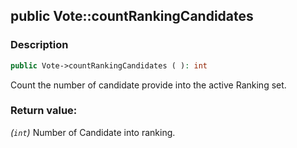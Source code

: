## public Vote::countRankingCandidates

### Description    

```php
public Vote->countRankingCandidates ( ): int
```

Count the number of candidate provide into the active Ranking set.
    

### Return value:   

*(```int```)* Number of Candidate into ranking.

